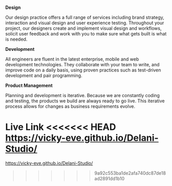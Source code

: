 **Design**

Our design practice offers a full range of services including brand strategy, interaction and visual design and user experience testing.
Throughout your project, our designers create and implement visual design and workflows, solicit user feedback and work with you to make sure what gets built is what is needed.

**Development**

All engineers are fluent in the latest enterprise, mobile and web development technologies.
They collaborate with your team to write, and improve code on a daily basis, using proven practices such as test-driven development and pair programming.

**Product Management**

Planning and development is iterative. Because we are constantly coding and testing, the products we build are always ready to go live. 
This iterative process allows for changes as business requirements evolve.

**Live Link**
<<<<<<< HEAD
https://vicky-eve.github.io/Delani-Studio/
=======
https://vicky-eve.github.io/Delani-Studio/
>>>>>>> 9a92c553ba1de2afa740dc87de18ad2891dd1b10
